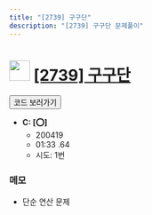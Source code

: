 ```yaml
---
title: "[2739] 구구단"
description: "[2739] 구구단 문제풀이"
---
```

<h1><img src="https://doky.space/assets/icpclev/b3.svg" height="37px"> <a href="http://icpc.me/2739">[2739] 구구단</a></h1>

<a href="https://github.com/DokySp/acmicpc-practice/tree/master/2739"><button class="btn btn-info">코드 보러가기</button></a>

- **C: [:o:]**
  - 200419
  - 01:33 .64
  - 시도: 1번

### 메모
 - 단순 연산 문제
